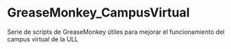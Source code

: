 # GreaseMonkey_CampusVirtual
Serie de scripts de GreaseMonkey útiles para mejorar el funcionamiento del campus virtual de la ULL
